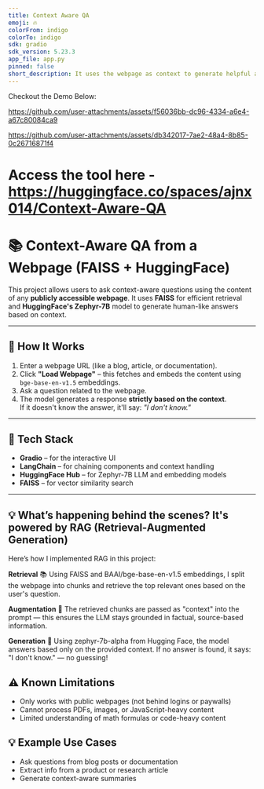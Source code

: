 ```yaml
---
title: Context Aware QA
emoji: 🔥
colorFrom: indigo
colorTo: indigo
sdk: gradio
sdk_version: 5.23.3
app_file: app.py
pinned: false
short_description: It uses the webpage as context to generate helpful answers
---
```


Checkout the Demo Below:

https://github.com/user-attachments/assets/f56036bb-dc96-4334-a6e4-a67c80084ca9

https://github.com/user-attachments/assets/db342017-7ae2-48a4-8b85-0c26716871f4


# Access the tool here - https://huggingface.co/spaces/ajnx014/Context-Aware-QA

# 📚 Context-Aware QA from a Webpage (FAISS + HuggingFace)

This project allows users to ask context-aware questions using the content of any **publicly accessible webpage**. It uses **FAISS** for efficient retrieval and **HuggingFace's Zephyr-7B** model to generate human-like answers based on context.

---

## 🚀 How It Works

1. Enter a webpage URL (like a blog, article, or documentation).
2. Click **"Load Webpage"** – this fetches and embeds the content using `bge-base-en-v1.5` embeddings.
3. Ask a question related to the webpage.
4. The model generates a response **strictly based on the context**.  
   If it doesn't know the answer, it'll say: _"I don't know."_

---

## 🧠 Tech Stack

- **Gradio** – for the interactive UI
- **LangChain** – for chaining components and context handling
- **HuggingFace Hub** – for Zephyr-7B LLM and embedding models
- **FAISS** – for vector similarity search

---

## 💡 What’s happening behind the scenes? It's powered by RAG (Retrieval-Augmented Generation)

Here’s how I implemented RAG in this project:

**Retrieval** 📚
Using FAISS and BAAI/bge-base-en-v1.5 embeddings, I split the webpage into chunks and retrieve the top relevant ones based on the user's question.

**Augmentation** 🧩
The retrieved chunks are passed as "context" into the prompt — this ensures the LLM stays grounded in factual, source-based information.

**Generation** 🤖
Using zephyr-7b-alpha from Hugging Face, the model answers based only on the provided context. If no answer is found, it says: "I don't know." — no guessing!

## ⚠️ Known Limitations
- Only works with public webpages (not behind logins or paywalls)
- Cannot process PDFs, images, or JavaScript-heavy content
- Limited understanding of math formulas or code-heavy content

## 💡 Example Use Cases
- Ask questions from blog posts or documentation
- Extract info from a product or research article
- Generate context-aware summaries
